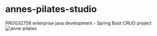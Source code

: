 # annes-pilates-studio
 PROG32758 enterprise java development - Spring Boot CRUD project
![anne-pilates](https://user-images.githubusercontent.com/124949697/222986449-b7d2ff35-be5e-4e46-a326-18bbebbea003.gif)
